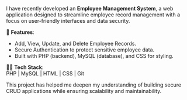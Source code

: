 
I have recently developed an **Employee Management System**, a web application designed to streamline employee record management with a focus on user-friendly interfaces and data security.  

🔑 **Features**:
- Add, View, Update, and Delete Employee Records.
- Secure Authentication to protect sensitive employee data.
- Built with PHP (backend), MySQL (database), and CSS for styling.  

👨‍💻 **Tech Stack**:  
PHP | MySQL | HTML | CSS | Git  

This project has helped me deepen my understanding of building secure CRUD applications while ensuring scalability and maintainability.  
